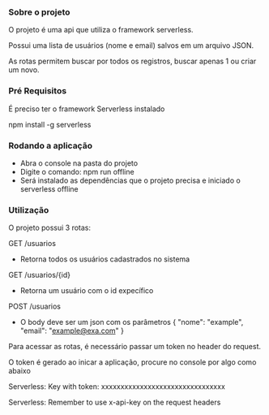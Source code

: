### Sobre o projeto
O projeto é uma api que utiliza o framework serverless.

Possui uma lista de usuários (nome e email) salvos em um arquivo JSON.

As rotas permitem buscar por todos os registros, buscar apenas 1 ou criar um novo.

### Pré Requisitos ###
É preciso ter o framework Serverless instalado

npm install -g serverless

### Rodando a aplicação
- Abra o console na pasta do projeto
- Digite o comando: npm run offline
- Será instalado as dependências que o projeto precisa e iniciado o serverless offline

### Utilização
O projeto possui 3 rotas:

GET /usuarios
 - Retorna todos os usuários cadastrados no sistema

GET /usuarios/{id}
 - Retorna um usuário com o id expecífico

POST /usuarios
 - O body deve ser um json com os parâmetros { "nome": "example", "email": "example@exa.com" }

Para acessar as rotas, é necessário passar um token no header do request.

O token é gerado ao inicar a aplicação, procure no console por algo como abaixo

Serverless: Key with token: xxxxxxxxxxxxxxxxxxxxxxxxxxxxxxxx

Serverless: Remember to use x-api-key on the request headers
